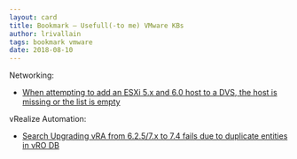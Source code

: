```yaml
---
layout: card
title: Bookmark – Usefull(-to me) VMware KBs
author: lrivallain
tags: bookmark vmware
date: 2018-08-10
---
```


Networking:

* [When attempting to add an ESXi 5.x and 6.0 host to a DVS, the host is missing or the list is empty](https://kb.vmware.com/s/article/2039046)


vRealize Automation:

* [Search
Upgrading vRA from 6.2.5/7.x to 7.4 fails due to duplicate entities in vRO DB](https://kb.vmware.com/s/article/54982)
